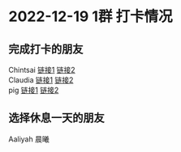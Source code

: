 # 2022-12-19 1群 打卡情况
## 完成打卡的朋友
Chintsai [链接1](http://mmbiz.qpic.cn/mmbiz_jpg/fKBOEML39zozGDgtreIujHfLFDYccCRO2LdFsdVC9vhPosnoszxWBK9FpiajicMzo7ciaZcyicGgVNicLWGia3f3mGSw/0) [链接2](http://mmbiz.qpic.cn/mmbiz_jpg/fKBOEML39zozGDgtreIujHfLFDYccCROHk6AHib6ZtLRVun0MvxJGAPDs1QAJRoVHPZkia9Wo4nveibj1kmAQQmVw/0) <br>Claudia [链接1](http://mmbiz.qpic.cn/mmbiz_jpg/EqM704vBbWCQ0srEicoxMKAAUTzElDnpg4vPmicJfUo03IfoPQliaEibMibZR9JSOyiaouvjVksxVY43fTs9T7YOJCHA/0) [链接2](http://mmbiz.qpic.cn/mmbiz_jpg/EqM704vBbWCQ0srEicoxMKAAUTzElDnpgk5hnfgA60ks8DwAUnsWavcaXRARrS4qBmib2bHtTIYYlBHU34I5LpFQ/0) <br>pig [链接1](http://mmbiz.qpic.cn/mmbiz_jpg/ZIHKcDib0zicgia2eun3zZQ0iasVxguAW9RojcWOHH5ibkCJeNU9tH7fzajBMwuUsGTWue6OF2D4BA9DzlL6xlSxS4Q/0) [链接2](http://mmbiz.qpic.cn/mmbiz_jpg/ZIHKcDib0zicgia2eun3zZQ0iasVxguAW9Ro4pVCZlMpKKWs65SiccSDMAFrMibWhY8zHbKd0SFQWnlgpsUvJuCMbXUQ/0) <br>
## 选择休息一天的朋友
Aaliyah
晨曦

